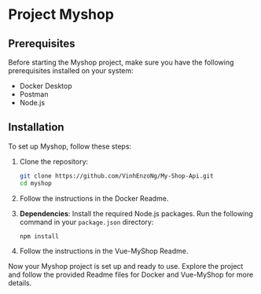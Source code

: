 # Project Myshop

## Prerequisites

Before starting the Myshop project, make sure you have the following prerequisites installed on your system:

- Docker Desktop
- Postman
- Node.js

## Installation

To set up Myshop, follow these steps:

1. Clone the repository:

    ```bash
    git clone https://github.com/VinhEnzoNg/My-Shop-Api.git
    cd myshop
    ```

2. Follow the instructions in the Docker Readme.

3. **Dependencies**: Install the required Node.js packages. Run the following command in your `package.json` directory:

    ```bash
    npm install
    ```

4. Follow the instructions in the Vue-MyShop Readme.

Now your Myshop project is set up and ready to use. Explore the project and follow the provided Readme files for Docker and Vue-MyShop for more details.